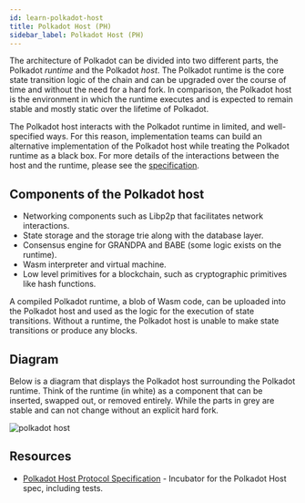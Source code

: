 ```yaml
---
id: learn-polkadot-host
title: Polkadot Host (PH)
sidebar_label: Polkadot Host (PH)
---
```


The architecture of Polkadot can be divided into two different parts,
the Polkadot _runtime_ and the Polkadot _host_. The Polkadot runtime is the core
state transition logic of the chain and can be upgraded over the course of time
and without the need for a hard fork. In comparison, the Polkadot host is the
environment in which the runtime executes and is expected to remain stable
and mostly static over the lifetime of Polkadot.

The Polkadot host interacts with the Polkadot runtime in limited, and well-specified
ways. For this reason, implementation teams can build an alternative implementation
of the Polkadot host while treating the Polkadot runtime as a black box. For more
details of the interactions between the host and the runtime, please see the
[specification](https://github.com/w3f/polkadot-spec/blob/master/runtime-environment-spec/polkadot_re_spec.pdf). 

## Components of the Polkadot host

- Networking components such as Libp2p that facilitates network interactions.
- State storage and the storage trie along with the database layer.
- Consensus engine for GRANDPA and BABE (some logic exists on the runtime).
- Wasm interpreter and virtual machine.
- Low level primitives for a blockchain, such as cryptographic primitives like hash
functions.

A compiled Polkadot runtime, a blob of Wasm code, can be uploaded into the
Polkadot host and used as the logic for the execution of state transitions.
Without a runtime, the Polkadot host is unable to make state transitions
or produce any blocks.

## Diagram

Below is a diagram that displays the Polkadot host surrounding the Polkadot
runtime. Think of the runtime (in white) as a component that can be inserted,
swapped out, or removed entirely. While the parts in grey are stable and can not
change without an explicit hard fork.

![polkadot host](assets/updated_pre.png)

## Resources

- [Polkadot Host Protocol Specification](https://github.com/w3f/polkadot-spec) - Incubator for the Polkadot Host spec, including tests.
